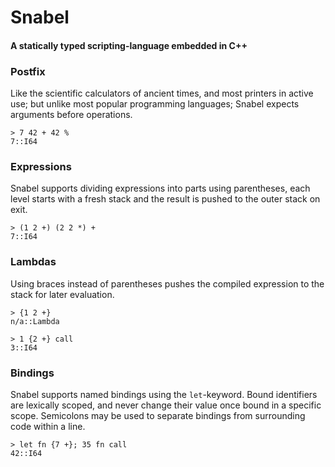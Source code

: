 # Snabel
#### A statically typed scripting-language embedded in C++

### Postfix
Like the scientific calculators of ancient times, and most printers in active use; but unlike most popular programming languages; Snabel expects arguments before operations.

```
> 7 42 + 42 %
7::I64
```

### Expressions
Snabel supports dividing expressions into parts using parentheses, each level starts with a fresh stack and the result is pushed to the outer stack on exit. 

```
> (1 2 +) (2 2 *) +
7::I64
```

### Lambdas
Using braces instead of parentheses pushes the compiled expression to the stack for later evaluation.

```
> {1 2 +}
n/a::Lambda

> 1 {2 +} call
3::I64
```

### Bindings
Snabel supports named bindings using the ```let```-keyword. Bound identifiers are lexically scoped, and never change their value once bound in a specific scope. Semicolons may be used to separate bindings from surrounding code within a line.

```
> let fn {7 +}; 35 fn call
42::I64
```